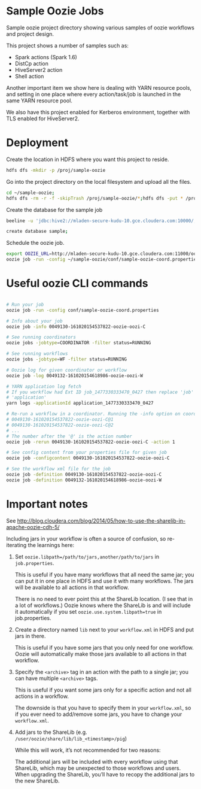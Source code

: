 # Sample Oozie Jobs

Sample oozie project directory showing various samples of oozie workflows
and project design.

This project shows a number of samples such as:

- Spark actions (Spark 1.6)
- DistCp action
- HiveServer2 action
- Shell action

Another important item we show here is dealing with YARN resource pools, and
setting in one place where every action/task/job is launched in the same
YARN resource pool.

We also have this project enabled for Kerberos environment, together with
TLS enabled for HiveServer2.

# Deployment

Create the location in HDFS where you want this project to reside.

```sh
hdfs dfs -mkdir -p /proj/sample-oozie
```

Go into the project directory on the local filesystem and upload all the
files.

```sh
cd ~/sample-oozie;
hdfs dfs -rm -r -f -skipTrash /proj/sample-oozie/*;hdfs dfs -put * /proj/sample-oozie
```

Create the database for the sample job

```sh
beeline -u 'jdbc:hive2://mladen-secure-kudu-10.gce.cloudera.com:10000/;principal=hive/mladen-secure-kudu-10.gce.cloudera.com@AD.SEC.CLOUDERA.COM' -d org.apache.hive.jdbc.HiveDriver

create database sample;
```

Schedule the oozie job.

```sh
export OOZIE_URL=http://mladen-secure-kudu-10.gce.cloudera.com:11000/oozie
oozie job -run -config ~/sample-oozie/conf/sample-oozie-coord.properties
```

# Useful oozie CLI commands

```sh

# Run your job
oozie job -run -config conf/sample-oozie-coord.properties

# Info about your job
oozie job -info 0049130-161020154537822-oozie-oozi-C

# See running coordinators
oozie jobs -jobtype=COORDINATOR -filter status=RUNNING

# See running workflows
oozie jobs -jobtype=WF -filter status=RUNNING

# Oozie log for given coordinator or workflow
oozie job -log 0049132-161020154618986-oozie-oozi-W

# YARN application log fetch
# If you workflow had Ext ID job_1477330333470_0427 then replace 'job' with
# 'application'
yarn logs -applicationId application_1477330333470_0427

# Re-run a workflow in a coordinator. Running the -info option on coord shows:
# 0049130-161020154537822-oozie-oozi-C@1
# 0049130-161020154537822-oozie-oozi-C@2
# ...
# The number after the '@' is the action number
oozie job -rerun 0049130-161020154537822-oozie-oozi-C -action 1

# See config content from your properties file for given job
oozie job -configcontent 0049130-161020154537822-oozie-oozi-C

# See the workflow xml file for the job
oozie job -definition 0049130-161020154537822-oozie-oozi-C
oozie job -definition 0049132-161020154618986-oozie-oozi-W

```

# Important notes

See http://blog.cloudera.com/blog/2014/05/how-to-use-the-sharelib-in-apache-oozie-cdh-5/

Including jars in your workflow is often a source of confusion, so
re-iterating the learnings here:

1. Set `oozie.libpath=/path/to/jars,another/path/to/jars` in `job.properties`.

    This is useful if you have many workflows that all need the same jar;
    you can put it in one place in HDFS and use it with many workflows. The
    jars will be available to all actions in that workflow.

    There is no need to ever point this at the ShareLib location. (I see
    that in a lot of workflows.) Oozie knows where the ShareLib is and will
    include it automatically if you set `oozie.use.system.libpath=true` in
    job.properties.

2. Create a directory named `lib` next to your `workflow.xml` in HDFS and put
   jars in there.

    This is useful if you have some jars that you only need for one
    workflow. Oozie will automatically make those jars available to all
    actions in that workflow.

3. Specify the `<archive>` tag in an action with the path to a single jar;
   you can have multiple `<archive>` tags.

    This is useful if you want some jars only for a specific action and not
    all actions in a workflow.

    The downside is that you have to specify them in your `workflow.xml`, so
    if you ever need to add/remove some jars, you have to change your
    `workflow.xml`.

4. Add jars to the ShareLib
   (e.g. `/user/oozie/share/lib/lib_<timestamp>/pig`)

    While this will work, it’s not recommended for two reasons:

    The additional jars will be included with every workflow using that
    ShareLib, which may be unexpected to those workflows and users.  When
    upgrading the ShareLib, you’ll have to recopy the additional jars to the
    new ShareLib.
